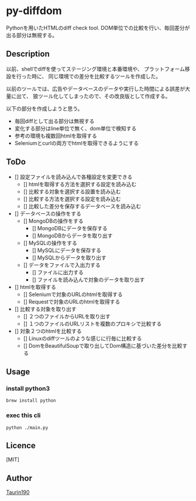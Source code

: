 # py-diffdom
Pythonを用いたHTMLのdiff check tool.
DOM単位での比較を行い、毎回差分が出る部分は無視する。


## Description
以前、shellでdiffを使ってステージング環境と本番環境や、
プラットフォーム移設を行った時に、
同じ環境での差分を比較するツールを作成した。

以前のツールでは、広告やデータベースのデータや実行した時間による誤差が大量に出て、
狼ツール化してしまったので、その改良版として作成する。

以下の部分を作成しようと思う。
- 毎回diffとして出る部分は無視する
- 変化する部分はline単位で無く、dom単位で検知する
- 参考の環境も複数回htmlを取得する
- Seleniumとcurlの両方でhtmlを取得できるようにする

## ToDo
- [] 設定ファイルを読み込んで各種設定を変更できる
  - [] htmlを取得する方法を選択する設定を読み込む
  - [] 比較する対象を選択する設置を読み込む
  - [] 比較する方法を選択する設定を読み込む
  - [] 比較した差分を保存するデータベースを読み込む
- [] データベースの操作をする
  - [] MongoDBの操作をする
    - [] MongoDBにデータを保存する
    - [] MongoDBからデータを取り出す
  - [] MySQLの操作をする
    - [] MySQLにデータを保存する
    - [] MySQLからデータを取り出す
  - [] データをファイルで入出力する
    - [] ファイルに出力する
    - [] ファイルを読み込んで対象のデータを取り出す
- [] htmlを取得する
  - [] Seleniumで対象のURLのhtmlを取得する
  - [] Requestで対象のURLのhtmlを取得する
- [] 比較する対象を取り出す
  - [] ２つのファイルからURLを取り出す
  - [] １つのファイルのURLリストを複数のプロキシで比較する
- [] 対象２つのhtmlを比較する
  - [] Linuxのdiffツールのような感じに行毎に比較する
  - [] DomをBeautifulSoupで取り出してDom構造に基づいた差分を比較する

## Usage
### install python3

    brew install python

### exec this cli

    python ./main.py


## Licence

[MIT]

## Author

[Taurin190](https://github.com/Taurin190)
